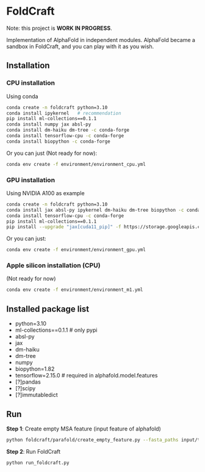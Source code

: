# FoldCraft

Note: this project is **WORK IN PROGRESS**.

Implementation of AlphaFold in independent modules. AlphaFold became a sandbox in FoldCraft, and you can play with it as you wish.

## Installation

### CPU installation

Using conda
```bash
conda create -n foldcraft python=3.10
conda install ipykernel   # recommendation
pip install ml-collections==0.1.1
conda install numpy jax absl-py
conda install dm-haiku dm-tree -c conda-forge
conda install tensorflow-cpu -c conda-forge
conda install biopython -c conda-forge
```
Or you can just (Not ready for now):
```bash
conda env create -f environment/environment_cpu.yml
```

### GPU installation

Using NVIDIA A100 as example

```bash
conda create -n foldcraft python=3.10
conda install jax absl-py ipykernel dm-haiku dm-tree biopython -c conda-forge
conda install tensorflow-cpu -c conda-forge
pip install ml-collections==0.1.1
pip install --upgrade "jax[cuda11_pip]" -f https://storage.googleapis.com/jax-releases/jax_cuda_releases.html
```

Or you can just:
```bash
conda env create -f environment/environment_gpu.yml
```

### Apple silicon installation (CPU)
(Not ready for now)
```bash
conda env create -f environment/environment_m1.yml
```



## Installed package list
- python=3.10
- ml-collections==0.1.1   # only pypi
- absl-py
- jax
- dm-haiku
- dm-tree
- numpy
- biopython=1.82
- tensorflow=2.15.0    # required in alphafold.model.features
- [?]pandas   
- [?]scipy
- [?]immutabledict


## Run

**Step 1**: Create empty MSA feature (input feature of alphafold)
```bash
python foldcraft/parafold/create_empty_feature.py --fasta_paths input/test.fasta --output_dir output
```

**Step 2**: Run FoldCraft
```bash
python run_foldcraft.py
```




